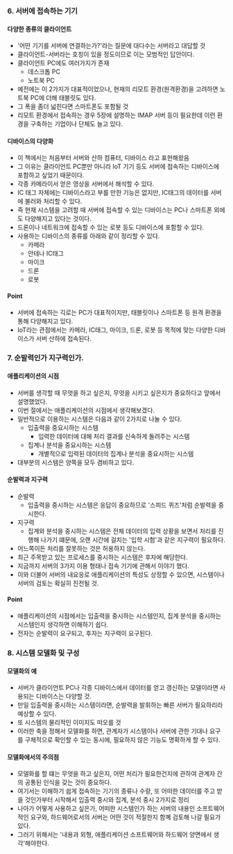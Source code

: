### 6. 서버에 접속하는 기기

#### 다양한 종류의 클라이언트
- '어떤 기기를 서버에 연결하는가?'라는 질문에 대다수는 서버라고 대답할 것
- 클라이언트-서버라는 호칭이 있을 정도이므로 이는 모범적인 답안이다.
- 클라이언트 PC에도 여러가지가 존재
  - 데스크톱 PC
  - 노트북 PC
- 예전에는 이 2가지가 대표적이었으나, 현재의 리모트 환경(원격환경)을 고려하면 노트북 PC에 더해 태블릿도 있다.
- 그 폭을 좀더 넓힌다면 스마트폰도 포함될 것
- 리모트 환경에서 접속하는 경우 5장에 설명하는 IMAP 서버 등이 필요한데 이런 환경을 구축하는 기업이나 단체도 늘고 있다.

#### 디바이스의 다양화
- 이 책에서는 처음부터 서버와 산하 컴퓨터, 디바이스 라고 표현해왔음
- 그 이유는 클라이언트 PC뿐만 아니라 IoT 기기 등도 서버에 접속하는 디바이스에 포함하고 싶었기 때문이다.
- 각종 카메라이서 얻은 영상을 서버에서 해석할 수 있다.
- IC 태그 자체에는 디바이스라고 부를 만한 기능은 없지만, IC태그의 데이터를 서버에 불러와 처리할 수 있다.
- 즉 현재 시스템을 고려할 때 서버에 접속할 수 있는 디바이스는 PC나 스마트폰 외에도 다양해지고 있다는 것이다.
- 드론이나 네트워크에 접속할 수 있는 로봇 등도 디바이스에 포함할 수 있다.
- 사용하는 디바이스의 종류를 아래와 같이 정리할 수 있다.
  - 카메라
  - 안테나 IC태그
  - 마이크
  - 드론
  - 로봇

#### Point
- 서버에 접속하는 긱로는 PC가 대표적이지만, 태블릿이나 스마트폰 등 원격 환경을 통해 다양해지고 있다.
- IoT라는 관점에서는 카메라, IC태그, 마이크, 드론, 로봇 등 목적에 맞는 다양한 디바이스가 서버 산하에 접속된다.

### 7. 순발력인가 지구력인가.

#### 애플리케이션의 시점
- 서버를 생각할 때 무엇을 하고 싶은지, 무엇을 시키고 싶은지가 중요하다고 앞에서 설명했었다.
- 이번 절에서는 애플리케이션의 시점에서 생각해보겠다.
- 일반적으로 이용하는 시스템은 다음과 같이 2가지로 나눌 수 있다.
  - 입출력을 중요시하는 시스템
    - 입력한 데이터에 대해 처리 결과를 신속하게 돌려주는 시스템
  - 집계나 분석을 중요시하는 시스템
    - 개별적으로 입력된 데이터의 집계나 분석을 중요시하는 시스템
- 대부분의 시스템은 양쪽을 모두 겸비하고 있다.

#### 순발력과 지구력
- 순발력
  - 입출력을 중시하는 시스템은 응답이 중요하므로 '스피드 퀴즈'처럼 순발력을 중시한다.
- 지구력
  - 집계와 분석을 중시하는 시스템은 전체 데이터의 입력 상황을 보면서 처리를 진행해 나가기 떄문에, 오랜 시간에 걸치는 '입학 시험'과 같은 지구력이 필요하다.
- 어느쪽이든 처리를 잘못하는 것은 허용하지 않는다.
- 최근 주목받고 있는 프로세스를 중시하는 시스템은 후자에 해당한다.
- 지금까지 서버의 3가지 이용 형태나 접속 기기에 관해서 이야기 했다.
- 이와 더불어 서버의 내요응로 애플리케이션의 특성도 상정할 수 있으면, 시스템이나 서버의 검토는 확실히 진전될 것.

#### Point
- 애플리케이션의 시점에서는 입출력을 중시하는 시스템인지, 집계 분석을 중시하는 시스템인지 생각하면 이해하기 쉽다.
- 전자는 순발력이 요구되고, 후자는 지구력이 요구된다.

### 8. 시스템 모델화 및 구성

#### 모델화의 예
- 서버가 클라이언트 PC나 각종 디바이스에서 데이터를 얻고 갱신하는 모델이라면 사용되는 디바이스는 다양할 것.
- 만일 입출력을 중시하는 시스템이라면, 순발력을 발휘하는 빠른 서버가 필요하리라 예상할 수 있다.
- 또 시스템의 물리적인 이미지도 떠오를 것
- 이러한 축을 정해서 모델화를 하면, 관계자가 시스템이나 서버에 관한 기대나 요구를 구체적으로 확인할 수 있는 동시에, 필요하지 않은 기능도 명확하게 할 수 있다.

#### 모델화에서의 주의점
- 모델화를 할 떄는 무엇을 하고 싶은지, 어떤 처리가 필요한건지에 관하여 관계자 간의 공통된 인식을 갖는 것이 중요하다.
- 여기서는 이해하기 쉽게 접속하는 기기의 종류나 수량, 또 어떠한 데이터를 주고 받을 것인가부터 시작해서 입출력 중시와 집계, 분석 중시 2가지로 정리
- 나아가 어떻게 사용하고 싶은가, 어떠한 시스템인가 하는 서버의 내용인 소프트웨어적인 요구와, 하드웨어로서의 서버는 어떤 것이 적절한지 함꼐 검토해 나갈 필요가 있다.
- 그러기 위해서는 '내용과 외형, 애플리케이션 소프트웨어와 하드웨어 양면에서 생각'해야한다.



